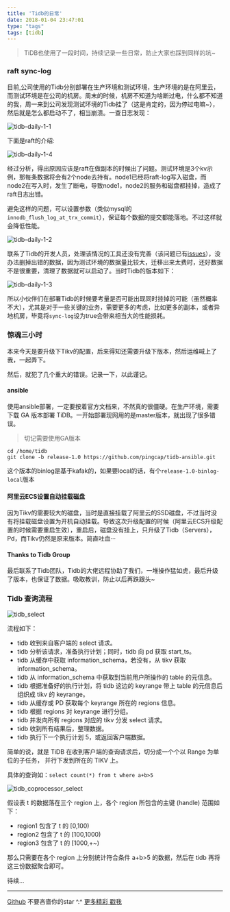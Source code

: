 ```yaml
---
title: 'Tidb的日常'
date: 2018-01-04 23:47:01
type: "tags"
tags: [tidb]
---
```


> TiDB也使用了一段时间，持续记录一些日常，防止大家也踩到同样的坑~

<!--more-->

### raft sync-log

目前,公司使用的Tidb分别部署在生产环境和测试环境，生产环境的是在阿里云，而测试环境是在公司的机房。周末的时候，机房不知道为啥断过电，什么都不知道的我，周一来到公司发现测试环境的Tidb挂了（这是肯定的，因为停过电嘛~），然后就是怎么都启动不了，相当崩溃。一查日志发现：

![tidb-daily-1-1](https://github.com/7le/7le.github.io/raw/master/image/tidb/tidb-daily-1-1.png)

下面是raft的介绍:

![tidb-daily-1-4](https://github.com/7le/7le.github.io/raw/master/image/tidb/tidb-daily-1-4.png)

经过分析，得出原因应该是raft在做副本的时候出了问题。测试环境是3个kv示例，那每条数据将会有2个node去持有。node1已经将raft-log写入磁盘，而node2在写入时，发生了断电，导致node1，node2的服务和磁盘都挂掉，造成了raft日志出错。

避免这样的问题，可以设置参数（类似mysql的``innodb_flush_log_at_trx_commit``），保证每个数据的提交都能落地。不过这样就会降低性能。

![tidb-daily-1-2](https://github.com/7le/7le.github.io/raw/master/image/tidb/tidb-daily-1-2.jpg)

联系了Tidb的开发人员，处理该情况的工具还没有完善（该问题已有[issues](https://github.com/pingcap/tidb/issues/4731)），没办法删掉出错的数据，因为测试环境的数据量比较大，迁移出来太费时，还好数据不是很重要，清理了数据就可以启动了。当时Tidb的版本如下：

![tidb-daily-1-3](https://github.com/7le/7le.github.io/raw/master/image/tidb/tidb-daily-1-3.png)

所以小伙伴们在部署Tidb的时候要考量是否可能出现同时挂掉的可能（虽然概率不大），尤其是对于一些关键的业务，需要更多的考虑，比如更多的副本，或者异地机房，毕竟将``sync-log``设为true会带来相当大的性能损耗。

### 惊魂三小时

本来今天是要升级下Tikv的配置，后来得知还需要升级下版本，然后运维喊上了我，一起弄下。

然后，就犯了几个重大的错误。记录一下，以此谨记。

#### ansible

使用ansible部署，一定要按着官方文档来，不然真的很僵硬。在生产环境，需要下载 GA 版本部署 TiDB。一开始部署现网用的是master版本，就出现了很多错误。

> 切记需要使用GA版本

```
cd /home/tidb
git clone -b release-1.0 https://github.com/pingcap/tidb-ansible.git
```
这个版本的binlog是基于kafak的，如果要local的话，有个``release-1.0-binlog-local``版本

#### 阿里云ECS设置自动挂载磁盘

因为Tikv的需要较大的磁盘，当时是直接挂载了阿里云的SSD磁盘，不过当时没有将挂载磁盘设置为开机自动挂载。导致这次升级配置的时候（阿里云ECS升级配置的时候需要重启生效），重启后，磁盘没有挂上，只升级了Tidb（Servers），Pd，而Tikv仍然是原来版本。简直吐血···

#### Thanks to Tidb Group

最后联系了Tidb团队，Tidb的大佬远程协助了我们，一堆操作猛如虎，最后升级了版本，也保证了数据。吸取教训，防止以后再跌跟头~

### Tidb 查询流程

![tidb_select](https://github.com/7le/7le.github.io/raw/master/image/tidb/tidb_select.jpg)

流程如下：

* tidb 收到来自客户端的 select 请求。
* tidb 分析该请求，准备执行计划；同时，tidb 向 pd 获取 start_ts。
* tidb 从缓存中获取 information_schema，若没有，从 tikv 获取 information_schema。
* tidb 从 information_schema 中获取到当前用户所操作的 table 的元信息。
* tidb 根据准备好的执行计划，将 tidb 这边的 keyrange 带上 table 的元信息后组织成 tikv 的 keyrange。
* tidb 从缓存或 PD 获取每个 keyrange 所在的 regions 信息。
* tidb 根据 regions 对 keyrange 进行分组。
* tidb 并发向所有 regions 对应的 tikv 分发 select 请求。
* tidb 收到所有结果后，整理数据。
* tidb 执行下一个执行计划 5，或返回客户端数据。

简单的说，就是 TiDB 在收到客户端的查询请求后，切分成一个个以 Range 为单位的子任务， 并行下发到所在的 TIKV 上。

具体的查询如：``` select count(*) from t where a+b>5 ```

![tidb_coprocessor_select](https://github.com/7le/7le.github.io/raw/master/image/tidb/tidb_coprocessor_select.jpg)

假设表 t 的数据落在三个 region 上，各个 region 所包含的主键 (handle) 范围如下：

* region1 包含了 t 的 [0,100)
* region2 包含了 t 的 [100,1000)
* region3 包含了 t 的 [1000,+~)

那么只需要在各个 region 上分别统计符合条件 a+b>5 的数据，然后在 tidb 再将这三份数据聚合即可。

待续...

---
[Github](https://github.com/7le) 不要吝啬你的star ^.^
[更多精彩 戳我](https://7le.top)